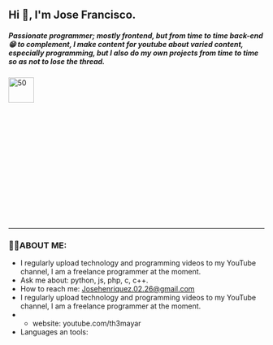 ## Hi 👋, I'm Jose Francisco.

##### Passionate programmer; mostly frontend, but from time to time back-end 😁 to complement, I make content for youtube about varied content, especially programming, but I also do my own projects from time to time so as not to lose the thread.

<div style="width:50%;height:0;padding-bottom:56%;position:relative;">
  <img src="https://media.giphy.com/media/bAQH7WXKqtIBrPs7sR/giphy.gif" alt="50" witdh="80px" height="50px">
 </div>

***

### 👨‍💻ABOUT ME:
+ I regularly upload technology and programming videos to my YouTube channel, I am a freelance programmer at the moment.
+ Ask me about: python, js, php, c, c++.
+ How to reach me: Josehenriquez.02.26@gmail.com
+ I regularly upload technology and programming videos to my YouTube channel, I am a freelance programmer at the moment.
+ + website: youtube.com/th3mayar 
+ Languages an tools:

